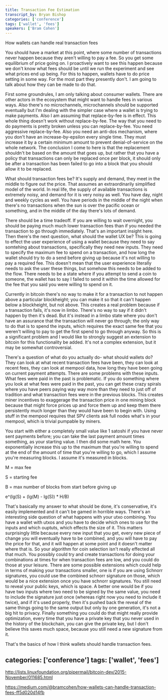 ```yaml
---
title: Transaction Fee Estimation
transcript_by: Bryan Bishop
categories: ['conference']
tags: ['wallet', 'fees']
speakers: ['Bram Cohen']
---
```


How wallets can handle real transaction fees

You should have a market at this point, where some number of transactions never happen because they aren't willing to pay a fee. So you get some equilibrium of price going on. I proactively want to see this happen because we don't know what fees should be until we run the experiment and see what prices end up being. For this to happen, wallets have to do price setting in some way. For the most part they presently don't. I am going to talk about how they can be made to do that.

First some groundrules, I am only talking about consumer wallets. There are other actors in the ecosystem that might want to handle fees in various ways. Also there's no microchannels, microchannels should be supported eventually but I'm dealing with the simpler case where a wallet is trying to make payments. Also I am assuming that replace-by-fee is in effect. This whole thing doesn't work without replace-by-fee. The way that you need to do payments is pretty broken unless you can replace-by-fee. You need aggressive replace-by-fee. Also you need an anti-dos mechanism, where you don't have an increase-by-epsilon every single time. They must increase it by a certain minimum amount to prevent denial-of-service on the whole network. The conclusion I come to here is that the replacement shouldn't be based on the amount that goes up, but rather that you have a policy that transactions can only be replaced once per block, it should only be after a transaction has been failed to go into a block that you should allow it to be replaced.

What should transaction fees be? It's supply and demand, they meet in the middle to figure out the price. That assumes an extraordinarily simplified model of the world. In real life, the supply of available transactions is extremely noisy, and demand for it is very noisy as well. You have day, night and weekly cycles as well. You have periods in the middle of the night when there's no transactions when the sun is over the pacific ocean or something, and in the middle of the day there's lots of demand.

There should be a time tradeoff. If you are willing to wait overnight, you should be paying much much lower transaction fees than if you needed the transaction to go through immediately. That's an important insight here. Then there's the next question, what should the wallet UX be? This is going to effect the user experience of using a wallet because they need to say somtehing about transactions, specifically they need new inputs. They need to specify the maximum fee to spend on a transaction, and how long the wallet should try to do a send before giving up because it's not willing to pay a required fee. This doesn't mean that the user experience literally needs to ask the user these things, but somehow this needs to be added to the flow. There needs to be a state where if you attempt to send a coin to someone, the wallet has to say I failed to send it within the time allowed for the fee that you said you were willing to spend on it.

Currently in bitcoin there's no way to make it for a transaction to not happen above a particular blockheight; you can make it so that it can't happen below a blockheight, but not above. This creates a real problem because if a transaction fails, it's now in limbo. There's no way to say if it didn't happen by then it's dead. But it's instead in a limbo state where you don't have an assurance that the transaction will never go through; the only way to do that is to spend the inputs, which requires the exact same fee that you weren't willing to pay to get the first spend to go through anyway. So this is a significant problem and I would like to strongly suggest an extension to bitcoin for this functionality be added. It's not a complex extension, but it may be somewhat controversial.

There's a question of what do you actually do- what should wallets do? They can look at what recent transaction fees have been, they can look at recent fees, they can look at mempool data, how long they have been going on current payment attempts. There are some problems with these inputs. What fees were paid in the past is problematic. If you do something where you look at what fees were paid in the past, you can get these crazy spirals where you have peers paying way way more than they need to just off of tradition and what transaction fees were in the previous blocks. This creates miner incentives to exaggerage the transaction price in one mining block because that might force prices up and force them up and keep them there persistently much longer than they would have been to begin with. Using stuff in the mempool requires that SPV clients ask full nodes what's in your mempool, which is trivial pumpable by miners.

You start with either a completely small value like 1 satoshi if you have never sent payments before; you can take the last payment amount times something, as your starting value. I then did some math here. You exponentially increase this up to the maximum that you're willing to spend at the end of the amount of time that you're willing to go, which I assume you're measuring blocks. I assume it's measured in blocks. 

M = max fee

S = starting fee

B = max number of blocks from start before giving up

e^(lg(S) + (lg(M) - lg(S)) * H/B)


That's basically my answer to what should be done, it's conservative, it's easily implemented and it can't be gamed in horrible ways. There's an interesting side question of what happens with your utxo combining. You have a wallet with utxos and you have to decide which ones to use for the inputs and which ouptuts, which effects the size of it. This matters surprisingly little because every new input that you get, every new piece of change you will eventually have to be combined, and you will have to pay the price for that, and it will happen at some point and it doesn't matter where that is. So your algorithm for coin selection isn't really effected all that much. You possibly could try and create transactions for doing your combinations at times for when transaction fees are low, and you could do those at your leisure. There are some possible extensions which could help in terms of making your transactions smaller, one is if you are using Schnorr signatures, you could use the combined schnorr signature on those, which would be a nice extension once you have schnorr signatures. You still need to reveal your public keys, which is space. A better one would be if you have two inputs where two need to be signed by the same value, you need to include the signature just once (whereas right now you need to include it twice), and if it's used properly, then it's pushed back the reveal of the same things going to the same output but only by one generation, it's not a big hit to privacy. Finally something you could do that might really provide optimization, every time that you have a private key that you never used in the history of the blockchain, you can give the private key, but I don't believe this saves much space, because you still need a new signature from it.

That's the basics of how I think wallets should handle transaction fees.

categories: ['conference']
tags: ['wallet', 'fees']
---

<http://lists.linuxfoundation.org/pipermail/bitcoin-dev/2015-November/011685.html>

<https://medium.com/@bramcohen/how-wallets-can-handle-transaction-fees-ff5d020d14fb>

